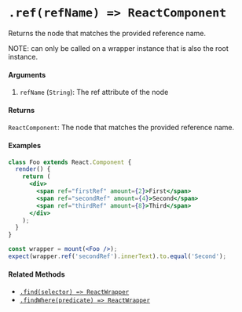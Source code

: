 # `.ref(refName) => ReactComponent`

Returns the node that matches the provided reference name.


NOTE: can only be called on a wrapper instance that is also the root instance.

#### Arguments

1. `refName` (`String`): The ref attribute of the node


#### Returns

`ReactComponent`: The node that matches the provided reference name.



#### Examples

<!-- eslint react/no-string-refs: 1 -->
```jsx
class Foo extends React.Component {
  render() {
    return (
      <div>
        <span ref="firstRef" amount={2}>First</span>
        <span ref="secondRef" amount={4}>Second</span>
        <span ref="thirdRef" amount={8}>Third</span>
      </div>
    );
  }
}
```

```jsx
const wrapper = mount(<Foo />);
expect(wrapper.ref('secondRef').innerText).to.equal('Second');
```


#### Related Methods

- [`.find(selector) => ReactWrapper`](find.md)
- [`.findWhere(predicate) => ReactWrapper`](findWhere.md)

